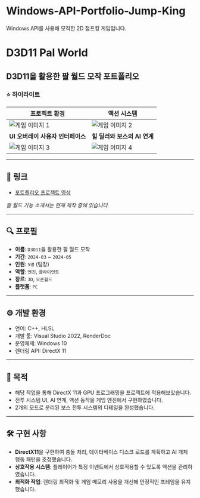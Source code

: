 # Windows-API-Portfolio-Jump-King
Windows API를 사용해 모작한 2D 점프킹 게임입니다. 

# D3D11 Pal World

## D3D11을 활용한 팔 월드 모작 포트폴리오

### :star: 하이라이트

| 프로젝트 환경  | 액션 시스템 |
|-----------------|-------------|
| ![게임 이미지 1](이미지_경로1) | ![게임 이미지 2](이미지_경로2) |
| **UI 오버레이 사용자 인터페이스** | **힐 딜러와 보스의 AI 연계** |
| ![게임 이미지 3](이미지_경로3) | ![게임 이미지 4](이미지_경로4) |

---

## 🔗 링크
- [포트폴리오 프로젝트 영상](영상_링크)

*팔 월드 기능 소개서는 현재 제작 중에 있습니다.*

---

## 🔍 프로필
- **이름**: `D3D11`을 활용한 팔 월드 모작
- **기간**: `2024-03` ~ `2024-05`
- **인원**: `5명` (팀장)
- **역할**: `엔진`, `클라이언트`
- **장르**: `3D`, `오픈월드`
- **플랫폼**: `PC`

---

## ⚙️ 개발 환경
- 언어: C++, HLSL
- 개발 툴: Visual Studio 2022, RenderDoc
- 운영체제: Windows 10
- 렌더링 API: DirectX 11

---

## 🎯 목적
- 해당 작업을 통해 DirectX 11과 GPU 프로그래밍을 프로젝트에 적용해보았습니다.
- 전투 시스템 UI, AI 연계, 액션 동작을 게임 엔진에서 구현하였습니다.
- 2개의 모드로 분리된 보스 전투 시스템의 디테일을 완성했습니다.

---

## 🛠️ 구현 사항
- **DirectX11**을 구현하여 충돌 처리, 데이터베이스 디스크 로드를 계획하고 AI 개체 행동 패턴을 조정했습니다.
- **상호작용 시스템**: 플레이어가 특정 이벤트에서 상호작용할 수 있도록 액션을 관리하였습니다.
- **최적화 작업**: 렌더링 최적화 및 게임 메모리 사용을 개선해 안정적인 프레임을 유지했습니다.
